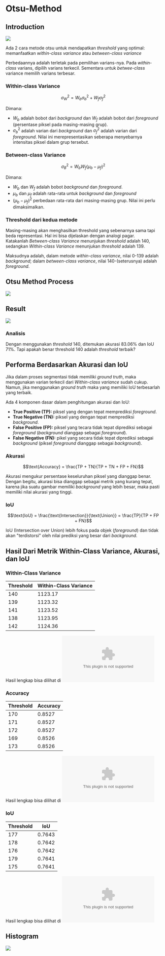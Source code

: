 # Otsu-Method

## Introduction
![](https://github.com/ThomasArtemius/Otsu-Method/blob/main/Image_otsu%20min.jpg)

Ada 2 cara metode otsu untuk mendapatkan *threshold* yang optimal: memanfaatkan *within-class variance* atau *between-class variance*

Perbedaannya adalah terletak pada pemilihan varians-nya. Pada *within-class* varians, dipilih varians terkecil. Sementara untuk *betwee-class* variance memilih varians terbesar.

### Within-class Variance

$$\sigma_W^2 = W_b\sigma_b^2 + W_f\sigma_f^2$$

Dimana:
- $W_b$ adalah bobot dari *background* dan $W_f$ adalah bobot dari *foreground* (persentase piksel pada masing-masing grup).
- $\sigma_b^2$ adalah varian dari *background* dan $\sigma_f^2$ adalah varian dari *foreground*. Nilai ini merepresentasikan seberapa menyebarnya intensitas piksel dalam grup tersebut.

### Between-class Variance

$$\sigma_B^2 = W_b W_f (\mu_b - \mu_f)^2$$

Dimana:
- $W_b$ dan $W_f$ adalah bobot *background* dan *foreground*.
- $\mu_b$ dan $\mu_f$ adalah rata-rata untuk *background* dan *foreground*
- $(\mu_b - \mu_f)^2$ perbedaan rata-rata dari masing-masing grup. Nilai ini perlu dimaksimalkan.

### Threshold dari kedua metode

Masing-masing akan menghasilkan threshold yang sebenarnya sama tapi beda representasi. Hal ini bisa dijelaskan dengan analogi pagar.\
Katakanlah *Between-class Variance* menunjukan *threshold* adalah 140, sedangkan *Within-class Variance* menunjukan *threshold* adalah 139.

Maksudnya adalah, dalam metode *within-class variance*, nilai 0-139 adalah *background*; dalam *between-class variance*, nilai 140-(seterusnya) adalah *foreground*.

## Otsu Method Process
![](https://github.com/ThomasArtemius/Otsu-Method/blob/main/Otsu_Process%20min.gif)

## Result
![](https://github.com/ThomasArtemius/Otsu-Method/blob/main/Result.png)

### Analisis

Dengan menggunakan *threshold* 140, ditemukan akurasi 83.06% dan IoU 71%. Tapi apakah benar threshold 140 adalah *threshold* terbaik?

## Performa Berdasarkan Akurasi dan IoU

Jika dalam proses segmentasi tidak memiliki *ground truth*, maka menggunakan varian terkecil dari *Within-class variance* sudah cukup. Namun, jika menggunakan *ground truth* maka yang memiliki IoU terbesarlah yang terbaik.

Ada 4 komponen dasar dalam penghitungan akurasi dan IoU:
- **True Positive (TP):** piksel yang dengan tepat memprediksi *foreground*.
- **True Negative (TN):** piksel yang dengan tepat memprediksi *background*.
- **False Positive (FP):** piksel yang tecara tidak tepat diprediksi sebagai *foreground* (*background* dianggap sebagai *foreground*).
- **False Negative (FN):** pikel yang secara tidak tepat diprediksi sebagai *background* (piksel *foreground* dianggap sebagai *background*).

### Akurasi
$$\text{Accuracy} = \frac{TP + TN}{TP + TN + FP + FN}$$

Akurasi mengukur persentase keseluruhan piksel yang dianggap benar. Dengan begitu, akurasi bisa dianggap sebagai metrik yang kurang tepat, karena jika suatu gambar memiliki *background* yang lebih besar, maka pasti memiliki nilai akurasi yang tinggi.

### IoU
$$\text{IoU} = \frac{\text{Intersection}}{\text{Union}} = \frac{TP}{TP + FP + FN}$$

IoU (Intersection over Union) lebih fokus pada objek (*foreground*) dan tidak akan "terdistorsi" oleh nilai prediksi yang besar dari *background*.

## Hasil Dari Metrik Within-Class Variance, Akurasi, dan IoU

### Within-Class Variance

| Threshold | Within-Class Variance |
|-----------|------------------------|
| 140       | 1123.17                |
| 139       | 1123.32                |
| 141       | 1123.52                |
| 138       | 1123.95                |
| 142       | 1124.36                |

Hasil lengkap bisa dilihat di ![sini](https://github.com/ThomasArtemius/Otsu-Method/blob/main/Analysis_Sorted_by_Variance.csv)

### Accuracy
| Threshold | Accuracy |
|-----------|----------|
| 170       | 0.8527   |
| 171       | 0.8527   |
| 172       | 0.8527   |
| 169       | 0.8526   |
| 173       | 0.8526   |

Hasil lengkap bisa dilihat di ![sini](https://github.com/ThomasArtemius/Otsu-Method/blob/main/Analysis_Sorted_by_Accuracy.csv)

### IoU
| Threshold | IoU    |
|-----------|--------|
| 177       | 0.7643 |
| 178       | 0.7642 |
| 176       | 0.7642 |
| 179       | 0.7641 |
| 175       | 0.7641 |

Hasil lengkap bisa dilihat di ![sini](https://github.com/ThomasArtemius/Otsu-Method/blob/main/Analysis_Sorted_by_IoU.csv)

## Histogram
![](https://github.com/ThomasArtemius/Otsu-Method/blob/main/histogram_best_metrics.png)
